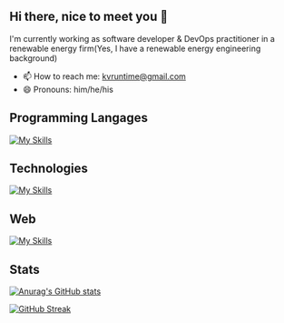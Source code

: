 <link rel="stylesheet" type='text/css' href="https://cdn.jsdelivr.net/gh/devicons/devicon@latest/devicon.min.css" />
          
## Hi there, nice to meet you 👋

I'm currently working as software developer & DevOps practitioner in a renewable energy firm(Yes, I have a renewable energy engineering background)

- 📫 How to reach me: kvruntime@gmail.com
- 😄 Pronouns: him/he/his


## Programming Langages
[![My Skills](https://skillicons.dev/icons?i=python,cs,js,ts)](https://skillicons.dev)

## Technologies
[![My Skills](https://skillicons.dev/icons?i=docker,dotnet,github,git)](https://skillicons.dev)


## Web
[![My Skills](https://skillicons.dev/icons?i=fastapi,react,nextjs)](https://skillicons.dev) <i class="devicon-blazor-original colored"></i>
          





## Stats
[![Anurag's GitHub stats](https://github-readme-stats.vercel.app/api?username=kvruntime&show_icons=true)]()

[![GitHub Streak](https://streak-stats.demolab.com?user=kvruntime&theme=tokyonight&border_radius=4&mode=weekly&exclude_days=Sun%2CSat)](https://git.io/streak-stats)






